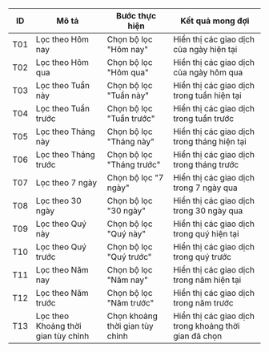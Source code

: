 | ID | Mô tả | Bước thực hiện | Kết quả mong đợi |
|----|-------|----------------|------------------|
| T01 | Lọc theo Hôm nay | Chọn bộ lọc "Hôm nay" | Hiển thị các giao dịch của ngày hiện tại |
| T02 | Lọc theo Hôm qua | Chọn bộ lọc "Hôm qua" | Hiển thị các giao dịch của ngày hôm qua |
| T03 | Lọc theo Tuần này | Chọn bộ lọc "Tuần này" | Hiển thị các giao dịch trong tuần hiện tại |
| T04 | Lọc theo Tuần trước | Chọn bộ lọc "Tuần trước" | Hiển thị các giao dịch trong tuần trước |
| T05 | Lọc theo Tháng này | Chọn bộ lọc "Tháng này" | Hiển thị các giao dịch trong tháng hiện tại |
| T06 | Lọc theo Tháng trước | Chọn bộ lọc "Tháng trước" | Hiển thị các giao dịch trong tháng trước |
| T07 | Lọc theo 7 ngày | Chọn bộ lọc "7 ngày" | Hiển thị các giao dịch trong 7 ngày qua |
| T08 | Lọc theo 30 ngày | Chọn bộ lọc "30 ngày" | Hiển thị các giao dịch trong 30 ngày qua |
| T09 | Lọc theo Quý này | Chọn bộ lọc "Quý này" | Hiển thị các giao dịch trong quý hiện tại |
| T10 | Lọc theo Quý trước | Chọn bộ lọc "Quý trước" | Hiển thị các giao dịch trong quý trước |
| T11 | Lọc theo Năm nay | Chọn bộ lọc "Năm nay" | Hiển thị các giao dịch trong năm hiện tại |
| T12 | Lọc theo Năm trước | Chọn bộ lọc "Năm trước" | Hiển thị các giao dịch trong năm trước |
| T13 | Lọc theo Khoảng thời gian tùy chỉnh | Chọn khoảng thời gian tùy chỉnh | Hiển thị các giao dịch trong khoảng thời gian đã chọn |